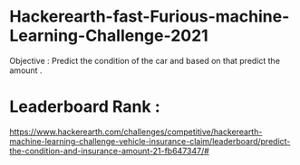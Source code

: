 # Hackerearth-fast-Furious-machine-Learning-Challenge-2021
Objective : Predict the condition of the car and based on that predict the amount .  

# Leaderboard Rank : 
https://www.hackerearth.com/challenges/competitive/hackerearth-machine-learning-challenge-vehicle-insurance-claim/leaderboard/predict-the-condition-and-insurance-amount-21-fb647347/#
